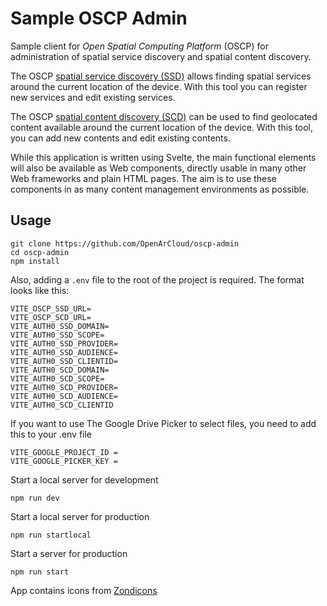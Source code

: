 # **Sample OSCP Admin**

Sample client for _Open Spatial Computing Platform_ (OSCP) for administration
of spatial service discovery and spatial content discovery.

The OSCP [spatial service discovery (SSD)](https://github.com/OpenArCloud/oscp-spatial-service-discovery)
allows finding spatial services around the current location of the device.
With this tool you can register new services and edit existing services.

The OSCP [spatial content discovery (SCD)](https://github.com/OpenArCloud/oscp-spatial-content-discovery)
can be used to find geolocated content available around the current location of the device.
With this tool, you can add new contents and edit existing contents.

While this application is written using Svelte, the main functional elements
will also be available as Web components, directly usable in many other Web
frameworks and plain HTML pages. The aim is to use these
components in as many content management environments as possible.


## Usage
```
git clone https://github.com/OpenArCloud/oscp-admin
cd oscp-admin
npm install
```

Also, adding a `.env` file to the root of the project is required. The format
looks like this:
```
VITE_OSCP_SSD_URL=
VITE_OSCP_SCD_URL=
VITE_AUTH0_SSD_DOMAIN=
VITE_AUTH0_SSD_SCOPE=
VITE_AUTH0_SSD_PROVIDER=
VITE_AUTH0_SSD_AUDIENCE=
VITE_AUTH0_SSD_CLIENTID=
VITE_AUTH0_SCD_DOMAIN=
VITE_AUTH0_SCD_SCOPE=
VITE_AUTH0_SCD_PROVIDER=
VITE_AUTH0_SCD_AUDIENCE=
VITE_AUTH0_SCD_CLIENTID
```

If you want to use The Google Drive Picker to select files, you
need to add this to your .env file
```
VITE_GOOGLE_PROJECT_ID =
VITE_GOOGLE_PICKER_KEY =
```

Start a local server for development
```
npm run dev
```

Start a local server for production
```
npm run startlocal
```

Start a server for production
```
npm run start
```

App contains icons from <a href="https://www.zondicons.com/" title="zondicons">Zondicons</a>
